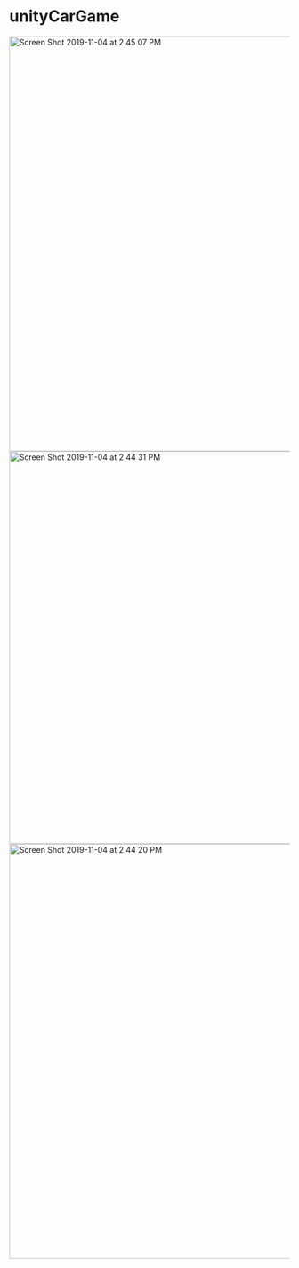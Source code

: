 # unityCarGame





<img width="745" alt="Screen Shot 2019-11-04 at 2 45 07 PM" src="https://user-images.githubusercontent.com/43827399/68160779-bfdd7780-ff11-11e9-8cd2-2ba00b21a51b.png">

<img width="705" alt="Screen Shot 2019-11-04 at 2 44 31 PM" src="https://user-images.githubusercontent.com/43827399/68160780-bfdd7780-ff11-11e9-98c4-e2864d5ad896.png">

<img width="745" alt="Screen Shot 2019-11-04 at 2 44 20 PM" src="https://user-images.githubusercontent.com/43827399/68160781-bfdd7780-ff11-11e9-9dce-2f168d901e01.png">
